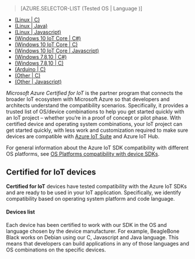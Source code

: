 > [AZURE.SELECTOR-LIST (Tested OS | Language )]
- [(Linux | C)](/documentation/articles/iot-hub-certified-devices-linux-c/)
- [(Linux | Java)](/documentation/articles/iot-hub-certified-devices-linux-java/)
- [(Linux | Javascript)](/documentation/articles/iot-hub-certified-devices-linux-javascript/)
- [(Windows 10 IoT Core | C#)](/documentation/articles/iot-hub-certified-devices-10iot-csharp/)
- [(Windows 10 IoT Core | C)](/documentation/articles/iot-hub-certified-devices-10iot-c/)
- [(Windows 10 IoT Core | Javascript)](/documentation/articles/iot-hub-certified-devices-10iot-javascript/)
- [(Windows 7,8,10 | C#)](/documentation/articles/iot-hub-certified-devices-7810-csharp/)
- [(Windows 7,8,10 | C)](/documentation/articles/iot-hub-certified-devices-10-c/)
- [(Arduino | C)](/documentation/articles/iot-hub-certified-devices-arduino-c/)
- [(Other | C)](/documentation/articles/iot-hub-certified-devices-other-c/)
- [(Other | Javascript)](/documentation/articles/iot-hub-certified-devices-other-javascript/)

*Microsoft Azure Certified for IoT* is the partner program that connects the broader IoT ecosystem with Microsoft Azure so that developers and architects understand the compatibility scenarios. Specifically, it provides a trusted list of OS/device combinations to help you get started quickly with an IoT project – whether you’re in a proof of concept or pilot phase. With certified device and operating system combinations, your IoT project can get started quickly, with less work and customization required to make sure devices are compatible with [Azure IoT Suite][lnk-iot-suite] and Azure IoT Hub.

For general information about the Azure IoT SDK compatibility with different OS platforms, see [OS Platforms compatibility with device SDKs][lnk-os-compatibility].

## Certified for IoT devices

**Certified for IoT** devices have tested compatibility with the Azure IoT SDKs and are ready to be used in your IoT application. Specifically, we identify compatibility based on operating system platform and code language.

#### Devices list

Each device has been certified to work with our SDK in the OS and language chosen by the device manufacturer. For example, BeagleBone Black works on Debian using our C, Javascript and Java language. This means that developers can build applications in any of those languages and OS combinations on the specific devices.

[lnk-iot-suite]: /documentation/suites/iot-suite/
[lnk-os-compatibility]: /documentation/articles/iot-hub-tested-configurations/
